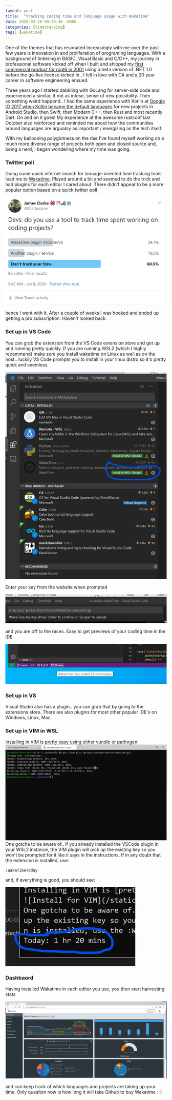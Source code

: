 ```yaml
---
layout: post
title:  "Tracking coding time and language usage with Wakatime"
date: 2020-02-20 09:30:30 -0800
categories: [timetracking]
tags: [wakatime]
---
```


One of the themes that has resonated increasingly with me over the past few years is innovation in and proliferation of programing languages.  With a background of tinkering in BASIC, Visual Basic and C/C++, my journey in professional software kicked off when I built and shipped my [first commercial product for root6 in 2001](https://www.4rfv.co.uk/industrynews/2872/beam_tv_launch_new_system) using a beta version of .NET 1.0 before the go-live license kicked in.. I fell in love with C# and a 20 year career in software engineering ensued.

Three years ago I started dabbling with GoLang for server-side code and experienced a similar, if not as intese, sense of new possibility.  Then something weird happend.. I had the same experience with Kotlin at [Google IO 2017 when Kotlin became the default languages](https://www.youtube.com/watch?v=Hx_rwS1NTiI&list=PLx-LPiGjoc1I8bdan6sYrCAOMquPuJIzD&index=2&t=1091s) for new projects in Android Studio, then Swift, then Modern C++, then Rust and most recently Dart.  On and on it goes! My experience at the awesome rustconf last October also reinforced and reminded me about how the communities around languages are arguably as important / energizing as the tech itself.

With my ballooning polyglotness on the rise I've found myself working on a much more diverse range of projects both open and closed source and, being a nerd, I began wondering where my time was going.

### Twitter poll

Doing some quick internet search for lanuage-oriented time tracking tools lead me to [Wakatime](https://wakatime.com/). Played around a bit and seemed to do the trick and had plugins for each editor I cared about.  There didn't appear to be a more popular option based on a quick twitter poll

[![time tracking tweet](/static/img/waka-2-20-2020/timetrackingtweet.png)](https://twitter.com/Clarkezone/status/1214965724436762624)

hence I went with it.  After a couple of weeks I was hooked and ended up getting a pro subscription.  Haven't looked back.

### Set up in VS Code

You can grab the extension from the VS Code extension store and get up and running pretty quickly.  If you are running WSL2 (which I highly recommend) make sure you install wakatime on Linux as well as on the host.. luckily VS Code prompts you to install in your linux distro so it's pretty quick and seemless.

![intsalled local not on WSL2](/static/img/waka-2-20-2020/wakatime-not.png)

Enter your key from the website when prompted

![Enter key](/static/img/waka-2-20-2020/Wakatimekey.png)

and you are off to the races.  Easy to get previews of your coding time in the IDE

![Coding time in VS code](/static/img/waka-2-20-2020/codingtime.png)

### Set up in VS

Visual Studio also has a plugin.. you can grab that by going to the extensions store.  There are also plugins for most other popular IDE's on Windows, Linux, Mac.

### Set up in VIM in WSL

Installing in VIM is [pretty easy using either vundle or pathogen](https://wakatime.com/vim):
![Install for VIM](/static/img/waka-2-20-2020/installforvim.png)
One gotcha to be aware of.. if you already installed the VSCode plugin in your WSL2 instance, the VIM plugin will pick up the existing key so you won't be prompted for it like it says in the instructions.  If in any doubt that the extension is installed, use:

```vim
:WakaTimeToday
```

and, if everything is good, you should see:

![Install for VIM](/static/img/waka-2-20-2020/timetodayvim.png)

### Dashbaord

Having installed Wakatime in each editor you use, you then start harvesting stats

![Dashboard](/static/img/waka-2-20-2020/dashboard.png)

and can keep track of which languages and projects are taking up your time.  Only quesiton now is how long it will take Github to buy Wakatime :-)
